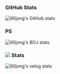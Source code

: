 ### GitHub Stats <br/>
![60jong's GitHub stats](https://github-readme-stats.vercel.app/api?username=60jong&show_icon=true&theme=kacho_ga)

### PS
![60jong's BOJ stats](http://mazassumnida.wtf/api/generate_badge?boj=rudwhd515)
### <a href="https://velog.io/@rudwhd515" target="_blank"><img src="https://img.shields.io/badge/Velog-20C997?style=flat-square&logo=Velog&logoColor=white"/></a> Stats <br/>
![60jong's velog stats](https://post-stat-view.60jong.site/api/v1/velog-stats?username=rudwhd515&show_visitors=true)
<!--
**60jong/60jong** is a ✨ _special_ ✨ repository because its `README.md` (this file) appears on your GitHub profile.

Here are some ideas to get you started:

- 🔭 I’m currently working on ...
- 🌱 I’m currently learning ...
- 👯 I’m looking to collaborate on ...
- 🤔 I’m looking for help with ...
- 💬 Ask me about ...
- 📫 How to reach me: ...
- 😄 Pronouns: ...
- ⚡ Fun fact: ...
-->
